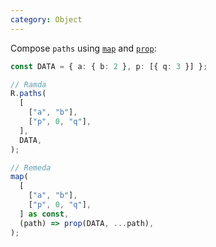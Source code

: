 ```yaml
---
category: Object
---
```


Compose `paths` using [`map`](/docs#map) and [`prop`](/docs#prop):

```ts
const DATA = { a: { b: 2 }, p: [{ q: 3 }] };

// Ramda
R.paths(
  [
    ["a", "b"],
    ["p", 0, "q"],
  ],
  DATA,
);

// Remeda
map(
  [
    ["a", "b"],
    ["p", 0, "q"],
  ] as const,
  (path) => prop(DATA, ...path),
);
```
